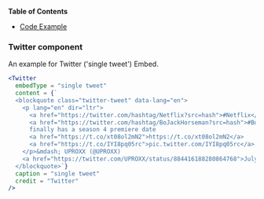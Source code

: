 <!-- START doctoc generated TOC please keep comment here to allow auto update -->
<!-- DON'T EDIT THIS SECTION, INSTEAD RE-RUN doctoc TO UPDATE -->
**Table of Contents**

- [Code Example](#Twitter-component)

<!-- END doctoc generated TOC please keep comment here to allow auto update -->

### Twitter component

An example for Twitter ('single tweet') Embed.

```jsx static
<Twitter
  embedType = "single tweet"
  content = {`
  <blockquote class="twitter-tweet" data-lang="en">
    <p lang="en" dir="ltr">
      <a href="https://twitter.com/hashtag/Netflix?src=hash">#Netflix</a>&#39;s 
      <a href="https://twitter.com/hashtag/BoJackHorseman?src=hash">#BoJackHorseman</a> 
      finally has a season 4 premiere date 
      <a href="https://t.co/xt08ol2mN2">https://t.co/xt08ol2mN2</a> 
      <a href="https://t.co/IYI8pq05rc">pic.twitter.com/IYI8pq05rc</a>
    </p>&mdash; UPROXX (@UPROXX)
    <a href="https://twitter.com/UPROXX/status/884416188280864768">July 10, 2017</a>
  </blockquote>`}
  caption = "single tweet"
  credit = "Twitter"
/>
```
